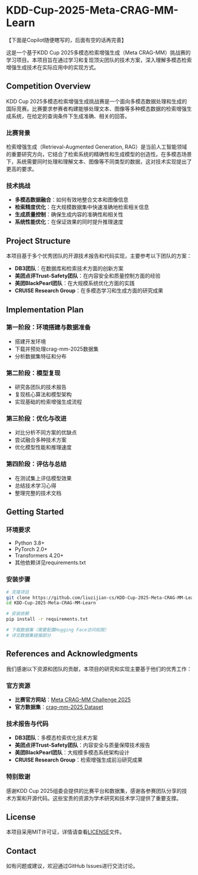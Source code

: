 # KDD-Cup-2025-Meta-CRAG-MM-Learn

【下面是Copilot随便瞎写的，后面有空的话再完善】

这是一个基于KDD Cup 2025多模态检索增强生成（Meta CRAG-MM）挑战赛的学习项目。本项目旨在通过学习和复现顶尖团队的技术方案，深入理解多模态检索增强生成技术在实际应用中的实现方式。

## Competition Overview

KDD Cup 2025多模态检索增强生成挑战赛是一个面向多模态数据处理和生成的国际竞赛。比赛要求参赛者构建能够处理文本、图像等多种模态数据的检索增强生成系统，在给定的查询条件下生成准确、相关的回答。

### 比赛背景

检索增强生成（Retrieval-Augmented Generation, RAG）是当前人工智能领域的重要研究方向，它结合了检索系统的精确性和生成模型的创造性。在多模态场景下，系统需要同时处理和理解文本、图像等不同类型的数据，这对技术实现提出了更高的要求。

### 技术挑战

- **多模态数据融合**：如何有效地整合文本和图像信息
- **检索精度优化**：在大规模数据集中快速准确地检索相关信息
- **生成质量控制**：确保生成内容的准确性和相关性
- **系统性能优化**：在保证效果的同时提升推理速度

## Project Structure

本项目基于多个优秀团队的开源技术报告和代码实现，主要参考以下团队的方案：

- **DB3团队**：在数据库和检索技术方面的创新方案
- **美团点评Trust-Safety团队**：在内容安全和质量控制方面的经验
- **美团BlackPearl团队**：在大规模系统优化方面的实践
- **CRUISE Research Group**：在多模态学习和生成方面的研究成果

## Implementation Plan

### 第一阶段：环境搭建与数据准备
- 搭建开发环境
- 下载并预处理crag-mm-2025数据集
- 分析数据集特征和分布

### 第二阶段：模型复现
- 研究各团队的技术报告
- 复现核心算法和模型架构
- 实现基础的检索增强生成流程

### 第三阶段：优化与改进
- 对比分析不同方案的优缺点
- 尝试融合多种技术方案
- 优化模型性能和推理速度

### 第四阶段：评估与总结
- 在测试集上评估模型效果
- 总结技术学习心得
- 整理完整的技术文档

## Getting Started

### 环境要求

- Python 3.8+
- PyTorch 2.0+
- Transformers 4.20+
- 其他依赖详见requirements.txt

### 安装步骤

```bash
# 克隆项目
git clone https://github.com/liuzijian-cs/KDD-Cup-2025-Meta-CRAG-MM-Learn.git
cd KDD-Cup-2025-Meta-CRAG-MM-Learn

# 安装依赖
pip install -r requirements.txt

# 下载数据集（需要配置Hugging Face访问权限）
# 详见数据集链接部分
```

## References and Acknowledgments

我们感谢以下资源和团队的贡献，本项目的研究和实现主要基于他们的优秀工作：

### 官方资源

- **比赛官方网站**：[Meta CRAG-MM Challenge 2025](https://www.aicrowd.com/challenges/meta-crag-mm-challenge-2025)
- **官方数据集**：[crag-mm-2025 Dataset](https://huggingface.co/crag-mm-2025)

### 技术报告与代码

- **DB3团队**：多模态检索优化技术方案
- **美团点评Trust-Safety团队**：内容安全与质量保障技术报告
- **美团BlackPearl团队**：大规模多模态系统架构设计
- **CRUISE Research Group**：检索增强生成前沿研究成果

### 特别致谢

感谢KDD Cup 2025组委会提供的比赛平台和数据集，感谢各参赛团队分享的技术方案和开源代码。这些宝贵的资源为学术研究和技术学习提供了重要支撑。

## License

本项目采用MIT许可证，详情请查看[LICENSE](LICENSE)文件。

## Contact

如有问题或建议，欢迎通过GitHub Issues进行交流讨论。
